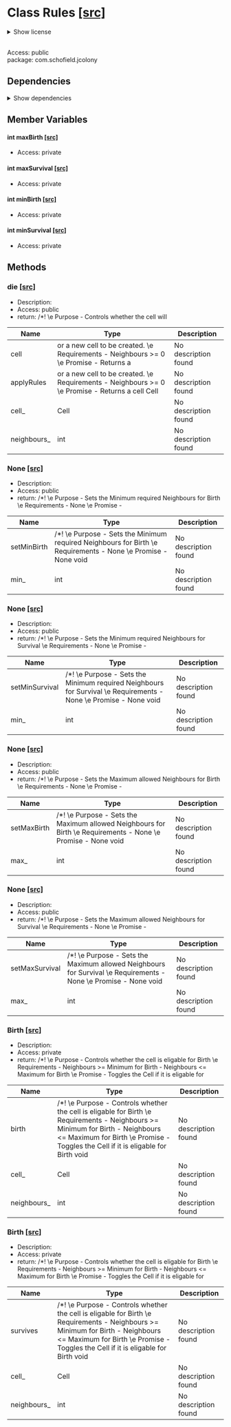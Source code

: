 # Class Rules [[src]](https://github.com/mrschofield/jcolonyC:\Users\Mathew\src\jcolony\src\main\java\com\schofield\jcolony\Rules.java)  

<details>  
  <summary>  
    Show license  

  </summary>  
  <ul>  
jColony Copyright (c )2005-2006 Mathew Schofield All Rights Reserved. Distributed under the terms of LICENSE   </ul>  
</details>  

<br/>Access: public  
package: com.schofield.jcolony  

## Dependencies

<details>  
  <summary>  
    Show dependencies  
  </summary>  
  <ul>  
  </ul>  
</details>  

## Member Variables

####  int maxBirth  [[src]](https://github.com/mrschofield/jcolonyC:\Users\Mathew\src\jcolony\src\main\java\com\schofield\jcolony\Rules.java#L)

+ Access: private  

####  int maxSurvival  [[src]](https://github.com/mrschofield/jcolonyC:\Users\Mathew\src\jcolony\src\main\java\com\schofield\jcolony\Rules.java#L)

+ Access: private  

####  int minBirth  [[src]](https://github.com/mrschofield/jcolonyC:\Users\Mathew\src\jcolony\src\main\java\com\schofield\jcolony\Rules.java#L)

+ Access: private  

####  int minSurvival  [[src]](https://github.com/mrschofield/jcolonyC:\Users\Mathew\src\jcolony\src\main\java\com\schofield\jcolony\Rules.java#L)

+ Access: private  

## Methods

### die [[src]](https://github.com/mrschofield/jcolonyC:\Users\Mathew\src\jcolony\src\main\java\com\schofield\jcolony\Rules.java#L29)

+ Description:   
+ Access: public  
+ return: /*! \e Purpose - Controls whether the cell will  

| Name | Type | Description |  
| ----- | ----- | ----- |  
| cell | or a new cell to be created. \e Requirements - Neighbours >= 0 \e Promise - Returns a | No description found |  
| applyRules | or a new cell to be created. \e Requirements - Neighbours >= 0 \e Promise - Returns a cell Cell | No description found |  
| cell_ | Cell | No description found |  
| neighbours_ | int | No description found |  


### None [[src]](https://github.com/mrschofield/jcolonyC:\Users\Mathew\src\jcolony\src\main\java\com\schofield\jcolony\Rules.java#L49)

+ Description:   
+ Access: public  
+ return: /*! \e Purpose - Sets the Minimum required Neighbours for Birth \e Requirements - None \e Promise -  

| Name | Type | Description |  
| ----- | ----- | ----- |  
| setMinBirth | /*! \e Purpose - Sets the Minimum required Neighbours for Birth \e Requirements - None \e Promise - None void | No description found |  
| min_ | int | No description found |  


### None [[src]](https://github.com/mrschofield/jcolonyC:\Users\Mathew\src\jcolony\src\main\java\com\schofield\jcolony\Rules.java#L62)

+ Description:   
+ Access: public  
+ return: /*! \e Purpose - Sets the Minimum required Neighbours for Survival \e Requirements - None \e Promise -  

| Name | Type | Description |  
| ----- | ----- | ----- |  
| setMinSurvival | /*! \e Purpose - Sets the Minimum required Neighbours for Survival \e Requirements - None \e Promise - None void | No description found |  
| min_ | int | No description found |  


### None [[src]](https://github.com/mrschofield/jcolonyC:\Users\Mathew\src\jcolony\src\main\java\com\schofield\jcolony\Rules.java#L75)

+ Description:   
+ Access: public  
+ return: /*! \e Purpose - Sets the Maximum allowed Neighbours for Birth \e Requirements - None \e Promise -  

| Name | Type | Description |  
| ----- | ----- | ----- |  
| setMaxBirth | /*! \e Purpose - Sets the Maximum allowed Neighbours for Birth \e Requirements - None \e Promise - None void | No description found |  
| max_ | int | No description found |  


### None [[src]](https://github.com/mrschofield/jcolonyC:\Users\Mathew\src\jcolony\src\main\java\com\schofield\jcolony\Rules.java#L88)

+ Description:   
+ Access: public  
+ return: /*! \e Purpose - Sets the Maximum allowed Neighbours for Survival \e Requirements - None \e Promise -  

| Name | Type | Description |  
| ----- | ----- | ----- |  
| setMaxSurvival | /*! \e Purpose - Sets the Maximum allowed Neighbours for Survival \e Requirements - None \e Promise - None void | No description found |  
| max_ | int | No description found |  


### Birth [[src]](https://github.com/mrschofield/jcolonyC:\Users\Mathew\src\jcolony\src\main\java\com\schofield\jcolony\Rules.java#L102)

+ Description:   
+ Access: private  
+ return: /*! \e Purpose - Controls whether the cell is eligable for Birth \e Requirements - Neighbours >= Minimum for Birth - Neighbours <= Maximum for Birth \e Promise - Toggles the Cell if it is eligable for  

| Name | Type | Description |  
| ----- | ----- | ----- |  
| birth | /*! \e Purpose - Controls whether the cell is eligable for Birth \e Requirements - Neighbours >= Minimum for Birth - Neighbours <= Maximum for Birth \e Promise - Toggles the Cell if it is eligable for Birth void | No description found |  
| cell_ | Cell | No description found |  
| neighbours_ | int | No description found |  


### Birth [[src]](https://github.com/mrschofield/jcolonyC:\Users\Mathew\src\jcolony\src\main\java\com\schofield\jcolony\Rules.java#L117)

+ Description:   
+ Access: private  
+ return: /*! \e Purpose - Controls whether the cell is eligable for Birth \e Requirements - Neighbours >= Minimum for Birth - Neighbours <= Maximum for Birth \e Promise - Toggles the Cell if it is eligable for  

| Name | Type | Description |  
| ----- | ----- | ----- |  
| survives | /*! \e Purpose - Controls whether the cell is eligable for Birth \e Requirements - Neighbours >= Minimum for Birth - Neighbours <= Maximum for Birth \e Promise - Toggles the Cell if it is eligable for Birth void | No description found |  
| cell_ | Cell | No description found |  
| neighbours_ | int | No description found |  


